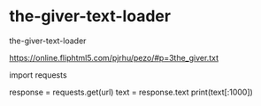 # the-giver-text-loader
the-giver-text-loader

https://online.fliphtml5.com/pjrhu/pezo/#p=3the_giver.txt 

import requests

response = requests.get(url)
text = response.text
print(text[:1000])
